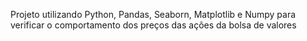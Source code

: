 Projeto utilizando Python, Pandas, Seaborn, Matplotlib e Numpy para verificar o comportamento dos preços das ações da bolsa de valores 